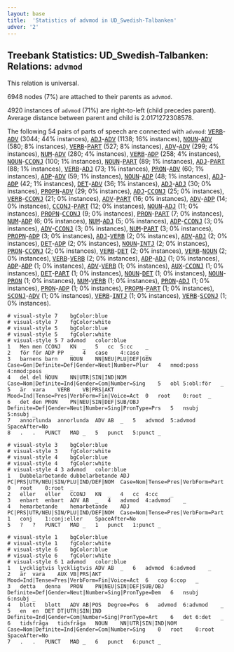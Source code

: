 ```yaml
---
layout: base
title:  'Statistics of advmod in UD_Swedish-Talbanken'
udver: '2'
---
```


## Treebank Statistics: UD_Swedish-Talbanken: Relations: `advmod`

This relation is universal.

6948 nodes (7%) are attached to their parents as `advmod`.

4920 instances of `advmod` (71%) are right-to-left (child precedes parent).
Average distance between parent and child is 2.0171272308578.

The following 54 pairs of parts of speech are connected with `advmod`: <tt><a href="sv_talbanken-pos-VERB.html">VERB</a></tt>-<tt><a href="sv_talbanken-pos-ADV.html">ADV</a></tt> (3044; 44% instances), <tt><a href="sv_talbanken-pos-ADJ.html">ADJ</a></tt>-<tt><a href="sv_talbanken-pos-ADV.html">ADV</a></tt> (1138; 16% instances), <tt><a href="sv_talbanken-pos-NOUN.html">NOUN</a></tt>-<tt><a href="sv_talbanken-pos-ADV.html">ADV</a></tt> (580; 8% instances), <tt><a href="sv_talbanken-pos-VERB.html">VERB</a></tt>-<tt><a href="sv_talbanken-pos-PART.html">PART</a></tt> (527; 8% instances), <tt><a href="sv_talbanken-pos-ADV.html">ADV</a></tt>-<tt><a href="sv_talbanken-pos-ADV.html">ADV</a></tt> (299; 4% instances), <tt><a href="sv_talbanken-pos-NUM.html">NUM</a></tt>-<tt><a href="sv_talbanken-pos-ADV.html">ADV</a></tt> (280; 4% instances), <tt><a href="sv_talbanken-pos-VERB.html">VERB</a></tt>-<tt><a href="sv_talbanken-pos-ADP.html">ADP</a></tt> (258; 4% instances), <tt><a href="sv_talbanken-pos-NOUN.html">NOUN</a></tt>-<tt><a href="sv_talbanken-pos-CCONJ.html">CCONJ</a></tt> (100; 1% instances), <tt><a href="sv_talbanken-pos-NOUN.html">NOUN</a></tt>-<tt><a href="sv_talbanken-pos-PART.html">PART</a></tt> (89; 1% instances), <tt><a href="sv_talbanken-pos-ADJ.html">ADJ</a></tt>-<tt><a href="sv_talbanken-pos-PART.html">PART</a></tt> (88; 1% instances), <tt><a href="sv_talbanken-pos-VERB.html">VERB</a></tt>-<tt><a href="sv_talbanken-pos-ADJ.html">ADJ</a></tt> (73; 1% instances), <tt><a href="sv_talbanken-pos-PRON.html">PRON</a></tt>-<tt><a href="sv_talbanken-pos-ADV.html">ADV</a></tt> (60; 1% instances), <tt><a href="sv_talbanken-pos-ADP.html">ADP</a></tt>-<tt><a href="sv_talbanken-pos-ADV.html">ADV</a></tt> (59; 1% instances), <tt><a href="sv_talbanken-pos-NOUN.html">NOUN</a></tt>-<tt><a href="sv_talbanken-pos-ADP.html">ADP</a></tt> (48; 1% instances), <tt><a href="sv_talbanken-pos-ADJ.html">ADJ</a></tt>-<tt><a href="sv_talbanken-pos-ADP.html">ADP</a></tt> (42; 1% instances), <tt><a href="sv_talbanken-pos-DET.html">DET</a></tt>-<tt><a href="sv_talbanken-pos-ADV.html">ADV</a></tt> (36; 1% instances), <tt><a href="sv_talbanken-pos-ADJ.html">ADJ</a></tt>-<tt><a href="sv_talbanken-pos-ADJ.html">ADJ</a></tt> (30; 0% instances), <tt><a href="sv_talbanken-pos-PROPN.html">PROPN</a></tt>-<tt><a href="sv_talbanken-pos-ADV.html">ADV</a></tt> (29; 0% instances), <tt><a href="sv_talbanken-pos-ADJ.html">ADJ</a></tt>-<tt><a href="sv_talbanken-pos-CCONJ.html">CCONJ</a></tt> (25; 0% instances), <tt><a href="sv_talbanken-pos-VERB.html">VERB</a></tt>-<tt><a href="sv_talbanken-pos-CCONJ.html">CCONJ</a></tt> (21; 0% instances), <tt><a href="sv_talbanken-pos-ADV.html">ADV</a></tt>-<tt><a href="sv_talbanken-pos-PART.html">PART</a></tt> (16; 0% instances), <tt><a href="sv_talbanken-pos-ADV.html">ADV</a></tt>-<tt><a href="sv_talbanken-pos-ADP.html">ADP</a></tt> (14; 0% instances), <tt><a href="sv_talbanken-pos-CCONJ.html">CCONJ</a></tt>-<tt><a href="sv_talbanken-pos-PART.html">PART</a></tt> (12; 0% instances), <tt><a href="sv_talbanken-pos-NOUN.html">NOUN</a></tt>-<tt><a href="sv_talbanken-pos-ADJ.html">ADJ</a></tt> (11; 0% instances), <tt><a href="sv_talbanken-pos-PROPN.html">PROPN</a></tt>-<tt><a href="sv_talbanken-pos-CCONJ.html">CCONJ</a></tt> (9; 0% instances), <tt><a href="sv_talbanken-pos-PRON.html">PRON</a></tt>-<tt><a href="sv_talbanken-pos-PART.html">PART</a></tt> (7; 0% instances), <tt><a href="sv_talbanken-pos-NUM.html">NUM</a></tt>-<tt><a href="sv_talbanken-pos-ADP.html">ADP</a></tt> (6; 0% instances), <tt><a href="sv_talbanken-pos-NUM.html">NUM</a></tt>-<tt><a href="sv_talbanken-pos-ADJ.html">ADJ</a></tt> (5; 0% instances), <tt><a href="sv_talbanken-pos-ADP.html">ADP</a></tt>-<tt><a href="sv_talbanken-pos-CCONJ.html">CCONJ</a></tt> (3; 0% instances), <tt><a href="sv_talbanken-pos-ADV.html">ADV</a></tt>-<tt><a href="sv_talbanken-pos-CCONJ.html">CCONJ</a></tt> (3; 0% instances), <tt><a href="sv_talbanken-pos-NUM.html">NUM</a></tt>-<tt><a href="sv_talbanken-pos-PART.html">PART</a></tt> (3; 0% instances), <tt><a href="sv_talbanken-pos-PROPN.html">PROPN</a></tt>-<tt><a href="sv_talbanken-pos-ADP.html">ADP</a></tt> (3; 0% instances), <tt><a href="sv_talbanken-pos-ADJ.html">ADJ</a></tt>-<tt><a href="sv_talbanken-pos-VERB.html">VERB</a></tt> (2; 0% instances), <tt><a href="sv_talbanken-pos-ADV.html">ADV</a></tt>-<tt><a href="sv_talbanken-pos-ADJ.html">ADJ</a></tt> (2; 0% instances), <tt><a href="sv_talbanken-pos-DET.html">DET</a></tt>-<tt><a href="sv_talbanken-pos-ADP.html">ADP</a></tt> (2; 0% instances), <tt><a href="sv_talbanken-pos-NOUN.html">NOUN</a></tt>-<tt><a href="sv_talbanken-pos-INTJ.html">INTJ</a></tt> (2; 0% instances), <tt><a href="sv_talbanken-pos-PRON.html">PRON</a></tt>-<tt><a href="sv_talbanken-pos-CCONJ.html">CCONJ</a></tt> (2; 0% instances), <tt><a href="sv_talbanken-pos-VERB.html">VERB</a></tt>-<tt><a href="sv_talbanken-pos-DET.html">DET</a></tt> (2; 0% instances), <tt><a href="sv_talbanken-pos-VERB.html">VERB</a></tt>-<tt><a href="sv_talbanken-pos-NOUN.html">NOUN</a></tt> (2; 0% instances), <tt><a href="sv_talbanken-pos-VERB.html">VERB</a></tt>-<tt><a href="sv_talbanken-pos-VERB.html">VERB</a></tt> (2; 0% instances), <tt><a href="sv_talbanken-pos-ADP.html">ADP</a></tt>-<tt><a href="sv_talbanken-pos-ADJ.html">ADJ</a></tt> (1; 0% instances), <tt><a href="sv_talbanken-pos-ADP.html">ADP</a></tt>-<tt><a href="sv_talbanken-pos-ADP.html">ADP</a></tt> (1; 0% instances), <tt><a href="sv_talbanken-pos-ADV.html">ADV</a></tt>-<tt><a href="sv_talbanken-pos-VERB.html">VERB</a></tt> (1; 0% instances), <tt><a href="sv_talbanken-pos-AUX.html">AUX</a></tt>-<tt><a href="sv_talbanken-pos-CCONJ.html">CCONJ</a></tt> (1; 0% instances), <tt><a href="sv_talbanken-pos-DET.html">DET</a></tt>-<tt><a href="sv_talbanken-pos-PART.html">PART</a></tt> (1; 0% instances), <tt><a href="sv_talbanken-pos-NOUN.html">NOUN</a></tt>-<tt><a href="sv_talbanken-pos-DET.html">DET</a></tt> (1; 0% instances), <tt><a href="sv_talbanken-pos-NOUN.html">NOUN</a></tt>-<tt><a href="sv_talbanken-pos-PRON.html">PRON</a></tt> (1; 0% instances), <tt><a href="sv_talbanken-pos-NUM.html">NUM</a></tt>-<tt><a href="sv_talbanken-pos-VERB.html">VERB</a></tt> (1; 0% instances), <tt><a href="sv_talbanken-pos-PRON.html">PRON</a></tt>-<tt><a href="sv_talbanken-pos-ADJ.html">ADJ</a></tt> (1; 0% instances), <tt><a href="sv_talbanken-pos-PRON.html">PRON</a></tt>-<tt><a href="sv_talbanken-pos-ADP.html">ADP</a></tt> (1; 0% instances), <tt><a href="sv_talbanken-pos-PROPN.html">PROPN</a></tt>-<tt><a href="sv_talbanken-pos-PART.html">PART</a></tt> (1; 0% instances), <tt><a href="sv_talbanken-pos-SCONJ.html">SCONJ</a></tt>-<tt><a href="sv_talbanken-pos-ADV.html">ADV</a></tt> (1; 0% instances), <tt><a href="sv_talbanken-pos-VERB.html">VERB</a></tt>-<tt><a href="sv_talbanken-pos-INTJ.html">INTJ</a></tt> (1; 0% instances), <tt><a href="sv_talbanken-pos-VERB.html">VERB</a></tt>-<tt><a href="sv_talbanken-pos-SCONJ.html">SCONJ</a></tt> (1; 0% instances).


~~~ conllu
# visual-style 7	bgColor:blue
# visual-style 7	fgColor:white
# visual-style 5	bgColor:blue
# visual-style 5	fgColor:white
# visual-style 5 7 advmod	color:blue
1	Men	men	CCONJ	KN	_	5	cc	5:cc	_
2	för	för	ADP	PP	_	4	case	4:case	_
3	barnens	barn	NOUN	NN|NEU|PLU|DEF|GEN	Case=Gen|Definite=Def|Gender=Neut|Number=Plur	4	nmod:poss	4:nmod:poss	_
4	del	del	NOUN	NN|UTR|SIN|IND|NOM	Case=Nom|Definite=Ind|Gender=Com|Number=Sing	5	obl	5:obl:för	_
5	är	vara	VERB	VB|PRS|AKT	Mood=Ind|Tense=Pres|VerbForm=Fin|Voice=Act	0	root	0:root	_
6	det	den	PRON	PN|NEU|SIN|DEF|SUB/OBJ	Definite=Def|Gender=Neut|Number=Sing|PronType=Prs	5	nsubj	5:nsubj	_
7	annorlunda	annorlunda	ADV	AB	_	5	advmod	5:advmod	SpaceAfter=No
8	.	.	PUNCT	MAD	_	5	punct	5:punct	_

~~~


~~~ conllu
# visual-style 3	bgColor:blue
# visual-style 3	fgColor:white
# visual-style 4	bgColor:blue
# visual-style 4	fgColor:white
# visual-style 4 3 advmod	color:blue
1	Dubbelarbetande	dubbelarbetande	ADJ	PC|PRS|UTR/NEU|SIN/PLU|IND/DEF|NOM	Case=Nom|Tense=Pres|VerbForm=Part	0	root	0:root	_
2	eller	eller	CCONJ	KN	_	4	cc	4:cc	_
3	enbart	enbart	ADV	AB	_	4	advmod	4:advmod	_
4	hemarbetande	hemarbetande	ADJ	PC|PRS|UTR/NEU|SIN/PLU|IND/DEF|NOM	Case=Nom|Tense=Pres|VerbForm=Part	1	conj	1:conj:eller	SpaceAfter=No
5	?	?	PUNCT	MAD	_	1	punct	1:punct	_

~~~


~~~ conllu
# visual-style 1	bgColor:blue
# visual-style 1	fgColor:white
# visual-style 6	bgColor:blue
# visual-style 6	fgColor:white
# visual-style 6 1 advmod	color:blue
1	Lyckligtvis	lyckligtvis	ADV	AB	_	6	advmod	6:advmod	_
2	är	vara	AUX	VB|PRS|AKT	Mood=Ind|Tense=Pres|VerbForm=Fin|Voice=Act	6	cop	6:cop	_
3	detta	denna	PRON	PN|NEU|SIN|DEF|SUB/OBJ	Definite=Def|Gender=Neut|Number=Sing|PronType=Dem	6	nsubj	6:nsubj	_
4	blott	blott	ADV	AB|POS	Degree=Pos	6	advmod	6:advmod	_
5	en	en	DET	DT|UTR|SIN|IND	Definite=Ind|Gender=Com|Number=Sing|PronType=Art	6	det	6:det	_
6	tidsfråga	tidsfråga	NOUN	NN|UTR|SIN|IND|NOM	Case=Nom|Definite=Ind|Gender=Com|Number=Sing	0	root	0:root	SpaceAfter=No
7	.	.	PUNCT	MAD	_	6	punct	6:punct	_

~~~


